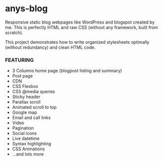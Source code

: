 # anys-blog

Responsive static blog webpages like WordPress
and blogspot created by me. This is
perfectly HTML and raw CSS (without any
framework, built from scratch).

This project demonstrates how to write
organized stylesheets optimally (without
redundancy) and clean HTML code.

### FEATURING
<ul>
<li>3 Columns home page (blogpost listing
and summary)</li>
<li>Post page</li>
<li>CDN</li>
<li>CSS Flexbox</li>
<li>CSS @media queries</li>
<li>Sticky header</li>
<li>Parallax scroll</li>
<li>Animated scroll to top</li>
<li>Google map</li>
<li>Email and call links</li>
<li>Video</li>
<li>Pagination</li>
<li>Social icons</li>
<li>Live datetime</li>
<li>Syntax highlighting</li>
<li>CSS Animations</li>
<li>...and lots more</li>
</ul>
